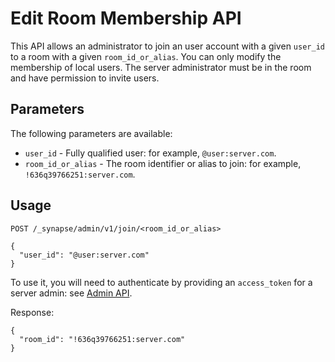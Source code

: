 # Edit Room Membership API

This API allows an administrator to join an user account with a given `user_id`
to a room with a given `room_id_or_alias`. You can only modify the membership of
local users. The server administrator must be in the room and have permission to
invite users.

## Parameters

The following parameters are available:

* `user_id` - Fully qualified user: for example, `@user:server.com`.
* `room_id_or_alias` - The room identifier or alias to join: for example,
  `!636q39766251:server.com`.

## Usage

```
POST /_synapse/admin/v1/join/<room_id_or_alias>

{
  "user_id": "@user:server.com"
}
```

To use it, you will need to authenticate by providing an `access_token` for a
server admin: see [Admin API](../../usage/administration/admin_api).

Response:

```
{
  "room_id": "!636q39766251:server.com"
}
```
